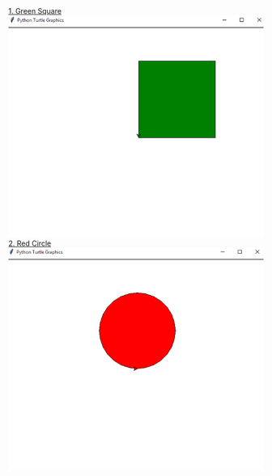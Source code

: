 <a href="https://github.com/radik-ha/my-turtle-drawings/blob/main/drawSquare.py">
1. Green Square<br>
<img src="https://github.com/radik-ha/my-turtle-drawings/blob/main/images/square.png?raw=true" alt="">
</a>
<br>

<a href="https://github.com/radik-ha/my-turtle-drawings/blob/main/drawCircle.py">
2. Red Circle<br>
<img src="https://github.com/radik-ha/my-turtle-drawings/blob/main/images/circle.png?raw=true" alt="">
</a>
<br>

